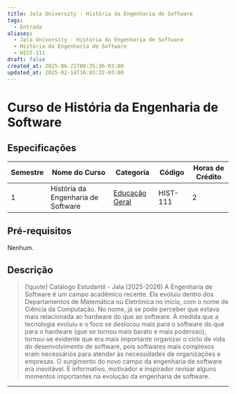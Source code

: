 ```yaml
---
title: Jala University - História da Engenharia de Software
tags:
  - Entrada
aliases:
  - Jala University - História da Engenharia de Software
  - História da Engenharia de Software
  - HIST-111
draft: false
created_at: 2025-06-21T00:35:36-03:00
updated_at: 2025-02-14T16:03:32-03:00
---
```


# Curso de História da Engenharia de Software

## Especificações
| Semestre | Nome do Curso                      | Categoria                                                             | Código   | Horas de Crédito |
| -------- | ---------------------------------- | --------------------------------------------------------------------- | -------- | ---------------- |
| 1        | História da Engenharia de Software | [Educação Geral](Jala_University-Educacao_Geral.md) | HIST-111 | 2                |

## Pré-requisitos
Nenhum.

## Descrição

> [!quote] Catálogo Estudantil - Jala (2025-2026)
> A Engenharia de Software é um campo acadêmico recente. Ela evoluiu dentro dos Departamentos de Matemática ou Eletrônica no início, com o nome de Ciência da Computação. No nome, já se pode perceber que estava mais relacionada ao hardware do que ao software. À medida que a tecnologia evoluiu e o foco se deslocou mais para o software do que para o hardware (que se tornou mais barato e mais poderoso), tornou-se evidente que era mais importante organizar o ciclo de vida do desenvolvimento de software, pois softwares mais complexos eram necessários para atender às necessidades de organizações e empresas. O surgimento do novo campo da engenharia de software era inevitável. É informativo, motivador e inspirador revisar alguns momentos importantes na evolução da engenharia de software.

---

